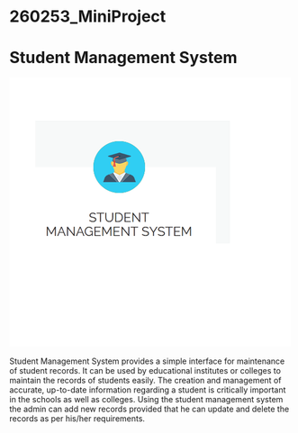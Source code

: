 # 260253_MiniProject

# Student Management System


![alt text](https://github.com/tareninayak9921/260253_MiniProject/blob/master/img/sms.png)

Student Management System provides a simple interface for maintenance of student
records. It can be used by educational institutes or colleges to maintain the records of students easily. The creation and
management of accurate, up-to-date information regarding a student is critically important in the
schools as well as colleges. Using the student management system the admin can add new records provided that he can update
and delete the records as per his/her requirements.
